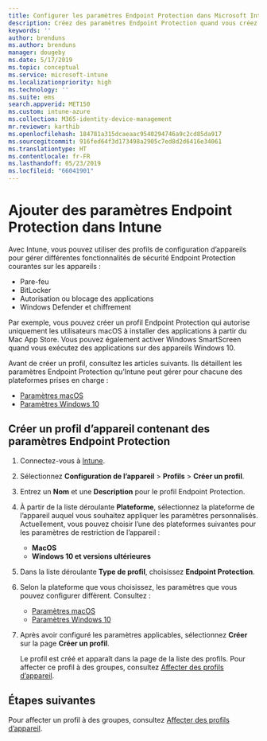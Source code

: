 ```yaml
---
title: Configurer les paramètres Endpoint Protection dans Microsoft Intune - Azure | Microsoft Docs
description: Créez des paramètres Endpoint Protection quand vous créez un profil d’appareil macOS ou Windows 10 dans Microsoft Intune.
keywords: ''
author: brenduns
ms.author: brenduns
manager: dougeby
ms.date: 5/17/2019
ms.topic: conceptual
ms.service: microsoft-intune
ms.localizationpriority: high
ms.technology: ''
ms.suite: ems
search.appverid: MET150
ms.custom: intune-azure
ms.collection: M365-identity-device-management
mr.reviewer: karthib
ms.openlocfilehash: 184781a315dcaeaac9540294746a9c2cd85da917
ms.sourcegitcommit: 916fed64f3d173498a2905c7ed8d2d6416e34061
ms.translationtype: HT
ms.contentlocale: fr-FR
ms.lasthandoff: 05/23/2019
ms.locfileid: "66041901"
---
```

# <a name="add-endpoint-protection-settings-in-intune"></a>Ajouter des paramètres Endpoint Protection dans Intune

Avec Intune, vous pouvez utiliser des profils de configuration d’appareils pour gérer différentes fonctionnalités de sécurité Endpoint Protection courantes sur les appareils :
- Pare-feu 
- BitLocker
- Autorisation ou blocage des applications  
- Windows Defender et chiffrement

Par exemple, vous pouvez créer un profil Endpoint Protection qui autorise uniquement les utilisateurs macOS à installer des applications à partir du Mac App Store. Vous pouvez également activer Windows SmartScreen quand vous exécutez des applications sur des appareils Windows 10.

Avant de créer un profil, consultez les articles suivants. Ils détaillent les paramètres Endpoint Protection qu’Intune peut gérer pour chacune des plateformes prises en charge : 
   - [Paramètres macOS](endpoint-protection-macos.md)
   - [Paramètres Windows 10](endpoint-protection-windows-10.md)

## <a name="create-a-device-profile-containing-endpoint-protection-settings"></a>Créer un profil d’appareil contenant des paramètres Endpoint Protection

1. Connectez-vous à [Intune](https://go.microsoft.com/fwlink/?linkid=20909).
3. Sélectionnez **Configuration de l’appareil** > **Profils** > **Créer un profil**.
4. Entrez un **Nom** et une **Description** pour le profil Endpoint Protection.
5. À partir de la liste déroulante **Plateforme**, sélectionnez la plateforme de l’appareil auquel vous souhaitez appliquer les paramètres personnalisés. Actuellement, vous pouvez choisir l’une des plateformes suivantes pour les paramètres de restriction de l’appareil :
   - **MacOS**
   - **Windows 10 et versions ultérieures**
6. Dans la liste déroulante **Type de profil**, choisissez **Endpoint Protection**. 
7. Selon la plateforme que vous choisissez, les paramètres que vous pouvez configurer diffèrent. Consultez :
   - [Paramètres macOS](endpoint-protection-macos.md)
   - [Paramètres Windows 10](endpoint-protection-windows-10.md)  

8. Après avoir configuré les paramètres applicables, sélectionnez **Créer** sur la page **Créer un profil**.

   Le profil est créé et apparaît dans la page de la liste des profils. Pour affecter ce profil à des groupes, consultez [Affecter des profils d’appareil](device-profile-assign.md).


## <a name="next-steps"></a>Étapes suivantes  

Pour affecter un profil à des groupes, consultez [Affecter des profils d’appareil](device-profile-assign.md).
